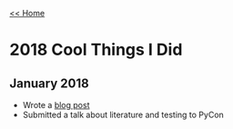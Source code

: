 [<< Home](../README.md)

# 2018 Cool Things I Did 

## January 2018 

- Wrote a [blog post](https://www.laceyhenschel.com/blog/2018/1/2/2017-reviewed) 
- Submitted a talk about literature and testing to PyCon
